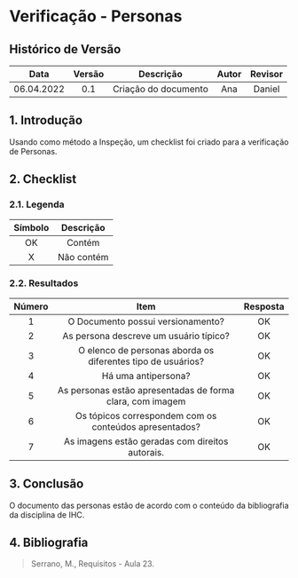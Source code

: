 # Verificação - Personas


## Histórico de Versão

|  Data  | Versão | Descrição | Autor | Revisor |
| :----: | :----: | :-------: | :---: | :----:  |
| 06.04.2022 | 0.1 | Criação do documento | Ana | Daniel |

## 1. Introdução
<p style="text-align: justify;">Usando como método a Inspeção, um checklist foi criado para a verificação de Personas.
</p>

## 2. Checklist

### 2.1. Legenda

| Símbolo | Descrição |
| :-----: | :-------: |
| OK  | Contém  |
| X | Não contém  |

### 2.2. Resultados

| Número | Item | Resposta |
|:----:|:----:|:----:|
|1|O Documento possui versionamento?|OK|
|2|As persona descreve um usuário típico?|OK|
|3|O elenco de personas aborda os diferentes tipo de usuários?|OK|
|4|Há uma antipersona?|OK|
|5|As personas estão apresentadas de forma clara, com imagem|OK|
|6|Os tópicos correspondem com os conteúdos apresentados?|OK|
|7| As imagens estão geradas com direitos autorais.|OK|

## 3. Conclusão
<p style="text-align: justify;">O documento das personas estão de acordo com o conteúdo da bibliografia da disciplina de IHC.
</p>

## 4. Bibliografia
> Serrano, M., Requisitos - Aula 23.
